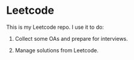 # Leetcode

This is my Leetcode repo. I use it to do:

1. Collect some OAs and prepare for interviews.

2. Manage solutions from Leetcode.
